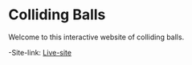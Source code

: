 # Colliding Balls

Welcome to this interactive website of colliding balls.

-Site-link: [Live-site](https://yozan21.github.io/collison/)

